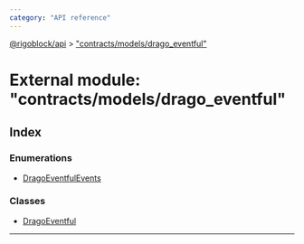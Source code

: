 ```yaml
---
category: "API reference"
---
```



[@rigoblock/api](../1.quick_start.md) > ["contracts/models/drago_eventful"](../modules/_contracts_models_drago_eventful_.md)

# External module: "contracts/models/drago_eventful"

## Index

### Enumerations

* [DragoEventfulEvents](../enums/_contracts_models_drago_eventful_.dragoeventfulevents.md)

### Classes

* [DragoEventful](../classes/_contracts_models_drago_eventful_.dragoeventful.md)

---

